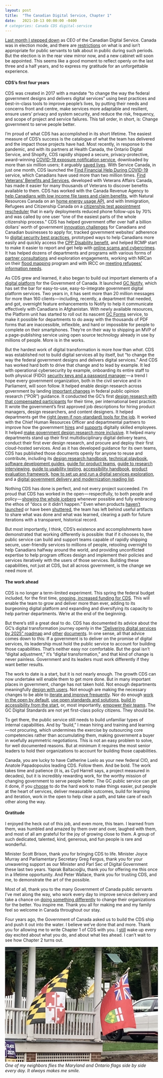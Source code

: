 ```yaml
---
layout: post
title:  "The Canadian Digital Service, Chapter 1"
date:   2021-10-13 00:00:00 -0400
# categories: Canada CDS digital-service
---
```


[Last month I stepped down](https://twitter.com/aaronsnow/status/1433122521289826313) as CEO of the Canadian Digital Service. Canada was in election mode, and there are [restrictions](https://www.canada.ca/en/privy-council/services/publications/guidelines-conduct-ministers-state-exempt-staff-public-servants-election.html) on what is and isn’t appropriate for public servants to talk about in public during such periods. But the election is in the rear view mirror now, and a new cabinet will soon be appointed. This seems like a good moment to reflect openly on the last three and a half years, and to express my gratitude for an unforgettable experience.

<!--more-->

#### CDS’s first four years

CDS was created in 2017 with a mandate “to change the way the federal government designs and delivers digital services” using best practices and best-in-class tools to improve people’s lives, by putting their needs and concerns front and centre, make services more adaptable and resilient, ensure users’ privacy and system security, and reduce the risk, frequency, and scope of project and service failures. This tall order, in short, is: Change government to serve people better.

I’m proud of what CDS has accomplished in its short lifetime. The easiest measure of CDS’s success is the catalogue of what the team has delivered and the impact those projects have had. Most recently, in response to the pandemic, and with its partners at Health Canada, the Ontario Digital Service, and Shopify, CDS rapidly shipped a secure, privacy-protective, award-winning [COVID-19 exposure notification service](http://canada.ca/covid-alert), downloaded by more than six million users; it arguably [saved lives](https://www.thestar.com/news/canada/2021/08/24/how-many-lives-did-canadas-covid-19-alert-app-save-this-new-study-did-the-math.html). With Service Canada, in just one month, CDS launched the [Find Financial Help During COVID-19](https://canada.ca/coronavirus-benefits) service, which Canadians have used more than two million times. [Find Veterans’ Benefits and Services](https://benefits-avantages.veterans.gc.ca/), developed with Veterans Affairs Canada, has made it easier for many thousands of Veterans to discover benefits available to them. CDS has worked with the Canada Revenue Agency to [help Canadians with low income file taxes and claim benefits](https://claim-tax-benefits.herokuapp.com/start), with Natural Resources Canada on an [home energy usage API](https://github.com/cds-snc/nrcan-energuide-api-poc), and with Immigration, Refugees and Citizenship Canada on a [citizenship test appointment rescheduler](https://digital.canada.ca/2018/10/23/human-story-behind-citizenship/) that in early deployments reduced phone follow-ups by 70% and was called by one user “one of the easiest parts of the whole citizenship process.” CDS has helped government offer over half a billion dollars’ worth of government [innovation challenges](https://impact.canada.ca) for Canadians and Canadian businesses to apply for, tracked government websites’ adherence to [digital security best practices](https://cds-snc.github.io/track-web-security-compliance/), prototyped ways to help Canadians more easily and quickly access the [CPP Disability benefit](https://cds-snc.github.io/cpp-disability-documentation/), and helped RCMP start to make it easier to report and get help with [online scams and cybercrimes](https://cds-snc.github.io/rcmp-report-a-cybercrime-alpha-documentation/home/). It has helped dozens of departments and programs with various forms of [partner consultations](https://docs.google.com/document/d/1KdOyFLnDA8BY77qwRIXXPxucreYwguvGKilFJmOD3xA/edit#) and exploration engagements, working with NRCan on their [flood mapping](https://github.com/cds-snc/exploration-documentation/blob/main/images/CDS_Exploration_Final_Report_NRCan_Flood_Mapping.pdf) program and with IRCC on [meeting refugees’ information needs](https://github.com/cds-snc/exploration-documentation/blob/main/images/Final_Report_EN-IRCC_Refugee_Information_Needs.pdf).

As CDS grew and learned, it also began to build out important elements of a [digital platform](https://ash.harvard.edu/files/ash/files/293091_hvd_ash_gvmnt_as_platform_v2.pdf) for the Government of Canada. It launched [GC Notify](https://notification.canada.ca/), which has set the bar for easy-to-use, easy-to-integrate government digital platform services. Two years in, it has sent more than 20 million messages for more than 160 clients — including, recently, a department that needed, and got, overnight feature enhancements to Notify to help it communicate effectively with Canadians in Afghanistan. With newly available resources, the Platform unit has started to roll out its nascent [GC Forms](https://forms-formulaires.alpha.canada.ca/en/welcome-bienvenue) service, to make it possible for departments to do away with the thousands of PDF forms that are inaccessible, inflexible, and hard or impossible for people to complete on their smartphones. They’re on their way to shipping an MVP of a page-publishing service using open source technology already in use by millions of people. More is in the works.

But the hardest work of digital transformation is more _how_ than _what_. CDS was established not to build digital services all by itself, but “to change the way the federal government designs and delivers digital services.” And CDS has worked hard both to drive that change and to lead by example. It led with operational cybersecurity by example, onboarding its entire staff to both physical (FIDO) [security keys and a password manager](https://digital.canada.ca/2019/08/15/we-take-security-seriously-why-everyone-at-cds-has-security-keys/) — a trend I hope every government organization, both in the civil service and in Parliament, will soon follow. It helped enable design research across government by landing [important changes](https://digital.canada.ca/2019/06/26/scaling-design-research-in-the-government-of-canada/) in federal public opinion research (“POR”) guidance. It conducted the GC’s first [design research with that compensated participants](https://digital.canada.ca/2021/02/23/reflecting-on-what-i-learned-from-working-on-design-research-operations/) for their time, per international best practice. It wrote the government’s first approved job descriptions for hiring product managers, design researchers, and content designers. It helped departments get the [right (even if non-standard) tools for the job](https://digital.canada.ca/2018/06/27/tools-to-do-good-work/). It worked with the Chief Human Resources Officer and departmental partners to improve how the government [hires](https://digital.canada.ca/2019/03/18/attracting-and-recruiting-top-talent-with-a-little-help-from-our-friends/) and [supports](https://digital.canada.ca/2021/03/18/busting-talent-myths-to-hire-multidisciplinary-teams/) digitally skilled employees. It helped [make government design research more inclusive](https://digital.canada.ca/2021/01/07/how-people-in-government-are-making-their-research-more-inclusive/). It helped many departments stand up their first multidisciplinary digital delivery teams, conduct their first ever design research, and procure and deploy their first cloud-hosted services. And as it has developed guidance for its own teams, CDS has published those documents openly for anyone to reuse and contribute, including its [design research handbook](https://cds-snc.github.io/design-research-handbook/), [technical playbook](https://cds-snc.github.io/technical-playbook-manuel-technique/), [software development guides](https://github.com/cds-snc/docs/tree/main/development), [guide for product teams](https://cds-snc.github.io/guide-product-teams-equipes-produits/), [guide to research interviewing](https://digital.canada.ca/tools-and-resources/guide-interviewing/), [guide to usability testing](https://digital.canada.ca/tools-and-resources/guide-usability-testing/), [accessibility handbook](https://digital.canada.ca/a11y), [product evaluation framework](https://digital.canada.ca/tools-and-resources/evaluation-framework/), [how to set up and run a digital services exploration](https://github.com/cds-snc/exploration-documentation), and a [digital government delivery and modernization reading list](https://digital.canada.ca/tools-and-resources/digital-reading-list/).

Nothing CDS has done is perfect, and not every project succeeded. I’m proud that CDS has worked in the open — respectfully, to both people and policy — [showing the whole iceberg](https://digital.canada.ca/2018/07/31/showing-the-whole-iceberg/) whenever possible and fully embracing the ethos of “docs or it didn’t happen.” Even when products [haven’t launched](https://cds-snc.github.io/claim-tax-benefits-documentation/information-about-claim-tax-benefits/) or have been [shuttered](https://github.com/cds-snc/ircc-rescheduler), the team has left behind useful artifacts to share what was done and what was learned, clearing a path for future iterations with a transparent, historical record.

But most importantly, I think, CDS’s existence and accomplishments have demonstrated that working differently is possible: that if it chooses to, the public service can build and support teams capable of rapidly shipping secure, user-friendly services to millions of people, retooling overnight to help Canadians halfway around the world, and providing unconflicted expertise to help program offices design and implement their policies and services iteratively with the users of those services. Building these capabilities, not just at CDS, but all across government, is the change we need more of.

#### The work ahead

CDS is no longer a term-limited experiment. This spring the federal budget included, for the first time, [ongoing, increased funding for CDS](https://www.budget.gc.ca/2021/report-rapport/p4-en.html#268). This will enable the team to grow and deliver more than ever, adding to its burgeoning digital platform and expanding and diversifying its capacity to help partner departments. We’re at the end of the beginning.

But there’s still a great deal to do. CDS has documented its advice about the GC’s digital transformation journey openly in the [“Delivering digital services by 2025” roadmap](https://digital.canada.ca/roadmap-2025) and [other](https://docs.google.com/document/d/14DtnqlYL_vwzXmC3Ia5aYwlj4dDHTn4XBvATf6YcrUk/) [documents](https://docs.google.com/presentation/d/1w5TDiybyik2VR7YJd6h49Mim3yStS_8-Buo8HvkKgIQ/). In one sense, all that advice comes down to this: If a government is to deliver on the promise of digital services, its leadership must hold the public service to account for building those capabilities. That’s neither easy nor comfortable. But the goal isn’t “digital adjustment,” it’s “digital transformation,” and that kind of change is never painless. Government and its leaders must work differently if they want better results.

The work to date is a start, but it is not nearly enough. The growth CDS can now undertake will enable them to get more done. But in many important places in government, change has not taken hold. Not enough departments meaningfully [design with users](https://www.canada.ca/en/government/system/digital-government/government-canada-digital-standards.html#ds1). Not enough are making the necessary changes to be able to [iterate and improve frequently](https://www.canada.ca/en/government/system/digital-government/government-canada-digital-standards.html#ds2). Nor do enough [work in the open by default](https://www.canada.ca/en/government/system/digital-government/government-canada-digital-standards.html#ds3), [use open standards and solutions](https://www.canada.ca/en/government/system/digital-government/government-canada-digital-standards.html#ds4), [build in accessibility from the start](https://www.canada.ca/en/government/system/digital-government/government-canada-digital-standards.html#ds6), or, most importantly, [empower their teams](https://www.canada.ca/en/government/system/digital-government/government-canada-digital-standards.html#ds7). The GC Digital Standards are not yet first-class policy citizens. They should be.

To get there, the public service still needs to build unfamiliar types of internal capabilities. And by “build,” I mean hiring and training and learning — not procuring, which undermines the exercise by outsourcing core competencies rather than accumulating them, making government a buyer in woefully asymmetric negotiations. This is not an easy problem to solve, for well documented reasons. But at minimum it requires the most senior leaders to hold their organizations to account for building those capabilities.

Canada, you are lucky to have Catherine Luelo as your new federal CIO, and Anatole Papadopoulos leading CDS. Follow them. And be bold. The work takes time and patience (it is, as Cyd Harrell says, a project measured in decades), but it is incredibly rewarding work, for the worthy mission of changing government to serve people better. The GC public service can get it done, if you [choose](https://digital.canada.ca/our-values/) to do the hard work to make things easier, put people at the heart of services, deliver measurable outcomes, build for learning and iteration, work in the open to help clear a path, and take care of each other along the way.

#### Gratitude

I enjoyed the heck out of this job, and even more, this team. I learned from them, was humbled and amazed by them over and over, laughed with them, and most of all am grateful for the joy of growing close to them. A group of such dedicated, talented, kind, generous, and fun people is rare and wonderful.

Minister Scott Brison, thank you for bringing CDS to life. Minister Joyce Murray and Parliamentary Secretary Greg Fergus, thank you for your unwavering support as our Minister and Parl Sec of Digital Government these last two years. Yaprak Baltacıoğlu, thank you for offering me this once in a lifetime opportunity. And Peter Wallace, thank you for trusting CDS, and me, to demonstrate the art of the possible.

Most of all, thank you to the many Government of Canada public servants I’ve met along the way, who work every day to improve service delivery and take a chance on [doing something differently](https://twitter.com/LauraPortal347/status/1192086651570401280) to change their organizations for the better. You inspire me. Thank you all for making me and my family feel so welcome in Canada throughout our stay.

Four years ago, the Government of Canada asked us to build the CDS ship and push it out into the water. I believe we’ve done that and more. Thank you for allowing me to write Chapter 1 of CDS with you. I [still](https://digital.canada.ca/2018/10/19/hello-world-canada/) wake up every day excited about what you do, and about what lies ahead. I can’t wait to see how Chapter 2 turns out.


![](/assets/images/maryland-and-ontario-flags.jpg)
*One of my neighbors flies the Maryland and Ontario flags side by side every day. It always makes me smile.*
